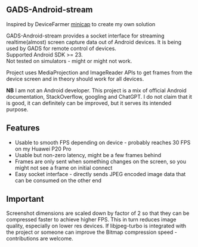 ## GADS-Android-stream
Inspired by DeviceFarmer [minicap](https://github.com/DeviceFarmer/minicap) to create my own solution  

GADS-Android-stream provides a socket interface for streaming realtime(almost) screen capture data out of Android devices. It is being used by GADS for remote control of devices.  
Supported Android SDK >= 23.  
Not tested on simulators - might or might not work.  

Project uses MediaProjection and ImageReader APIs to get frames from the device screen and in theory should work for all devices.

**NB** I am not an Android developer. This project is a mix of official Android documentation, StackOverflow, googling and ChatGPT. I do not claim that it is good, it can definitely can be improved, but it serves its intended purpose.  

## Features
* Usable to smooth FPS depending on device - probably reaches 30 FPS on my Huawei P20 Pro  
* Usable but non-zero latency, might be a few frames behind
* Frames are only sent when something changes on the screen, so you might not see a frame on initial connect
* Easy socket interface - directly sends JPEG encoded image data that can be consumed on the other end

## Important
Screenshot dimensions are scaled down by factor of 2 so that they can be compressed faster to achieve higher FPS. This in turn reduces image quality, especially on lower res devices. If libjpeg-turbo is integrated with the project or someone can improve the Bitmap compression speed - contributions are welcome.
